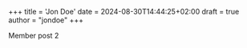 +++
title = 'Jon Doe'
date = 2024-08-30T14:44:25+02:00
draft = true
author = "jondoe"
+++

Member post 2
